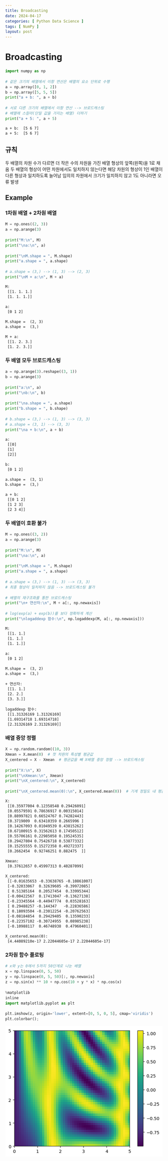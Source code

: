 ```yaml
---
title: Broadcasting
date: 2024-04-17
categories: [ Python Data Science ]
tags: [ NumPy ]
layout: post
---
```


# Broadcasting

```python
import numpy as np

# 같은 크기의 배열에서 이항 연산은 배열의 요소 단위로 수행
a = np.array([0, 1, 2])
b = np.array([5, 5, 5])
print("a + b: ", a + b)

# 서로 다른 크기의 배열에서 이항 연산 --> 브로드캐스팅
# 배열에 스칼라(단일 값을 가지는 배열) 더하기
print("a + 5: ", a + 5)
```

    a + b:  [5 6 7]
    a + 5:  [5 6 7]

## 규칙

두 배열의 차원 수가 다르면 더 작은 수의 차원을 가진 배열 형상의 앞쪽(왼쪽)을 1로 채움
두 배열의 형상이 어떤 차원에서도 일치하지 않는다면 해당 차원의 형상이 1인 배열이 다른 형상과 일치하도록 늘어남
임의의 차원에서 크기가 일치하지 않고 1도 아니라면 오류 발생

## Example

### 1차원 배열 + 2차원 배열

```python
M = np.ones((2, 3))
a = np.arange(3)

print("M:\n", M)
print("\na:\n", a)

print("\nM.shape = ", M.shape)
print("a.shape = ", a.shape)

# a.shape = (3,) --> (1, 3) --> (2, 3)
print("\nM + a:\n", M + a)
```

    M:
     [[1. 1. 1.]
     [1. 1. 1.]]
    
    a:
     [0 1 2]
    
    M.shape =  (2, 3)
    a.shape =  (3,)
    
    M + a:
     [[1. 2. 3.]
     [1. 2. 3.]]

### 두 배열 모두 브로드캐스팅

```python
a = np.arange(3).reshape((3, 1))
b = np.arange(3)

print("a:\n", a)
print("\nb:\n", b)

print("\na.shape = ", a.shape)
print("b.shape = ", b.shape)

# b.shape = (3,) --> (1, 3) --> (3, 3)
# a.shape = (3, 1) --> (3, 3)
print("\na + b:\n", a + b)
```

    a:
     [[0]
     [1]
     [2]]
    
    b:
     [0 1 2]
    
    a.shape =  (3, 1)
    b.shape =  (3,)
    
    a + b:
     [[0 1 2]
     [1 2 3]
     [2 3 4]]

### 두 배열이 호환 불가

```python
M = np.ones((3, 2))
a = np.arange(3)

print("M:\n", M)
print("\na:\n", a)

print("\nM.shape = ", M.shape)
print("a.shape = ", a.shape)

# a.shape = (3,) --> (1, 3) --> (3, 3)
# 최종 형상이 일치하지 않음 --> 브로드캐스팅 불가

# 배열의 재구조화를 통한 브로드캐스팅
print("\n+ 연산자:\n", M + a[:, np.newaxis])

# log(exp(a) + exp(b))를 보다 정확하게 계산
print("\nlogaddexp 함수:\n", np.logaddexp(M, a[:, np.newaxis]))
```

    M:
     [[1. 1.]
     [1. 1.]
     [1. 1.]]
    
    a:
     [0 1 2]
    
    M.shape =  (3, 2)
    a.shape =  (3,)
    
    + 연산자:
     [[1. 1.]
     [2. 2.]
     [3. 3.]]
    
    logaddexp 함수:
     [[1.31326169 1.31326169]
     [1.69314718 1.69314718]
     [2.31326169 2.31326169]]

### 배열 중앙 정렬

```python
X = np.random.random((10, 3))
Xmean = X.mean(0)  # 첫 차원의 특성별 평균값
X_centered = X - Xmean  # 평균값을 빼 X배열 중앙 정렬 --> 브로드캐스팅

print("X:\n", X)
print("\nXmean:\n", Xmean)
print("\nX_centered:\n", X_centered)

print("\nX_centered.mean(0):\n", X_centered.mean(0))  # 기계 정밀도 내 평균값은 0
```

    X:
     [[0.35977004 0.12358548 0.29426091]
     [0.05579591 0.78636917 0.00315014]
     [0.88997821 0.66524767 0.74282443]
     [0.3719009  0.63410359 0.2665996 ]
     [0.14267093 0.01049539 0.43815262]
     [0.67100915 0.31562613 0.17450512]
     [0.55706161 0.22985058 0.19524535]
     [0.29427804 0.75426718 0.53877332]
     [0.15255555 0.15272358 0.49272337]
     [0.2662454  0.92746251 0.882475  ]]
    
    Xmean:
     [0.37612657 0.45997313 0.40287099]
    
    X_centered:
     [[-0.01635653 -0.33638765 -0.10861007]
     [-0.32033067  0.32639605 -0.39972085]
     [ 0.51385164  0.20527454  0.33995344]
     [-0.00422567  0.17413047 -0.13627138]
     [-0.23345564 -0.44947774  0.03528163]
     [ 0.29488257 -0.144347   -0.22836586]
     [ 0.18093504 -0.23012254 -0.20762563]
     [-0.08184854  0.29429405  0.13590233]
     [-0.22357102 -0.30724955  0.08985238]
     [-0.10988117  0.46748938  0.47960401]]
    
    X_centered.mean(0):
     [4.44089210e-17 2.22044605e-17 2.22044605e-17]

### 2차원 함수 플로팅

```python
# x와 y는 0에서 5까지 50단계로 나눈 배열
x = np.linspace(0, 5, 50)
y = np.linspace(0, 5, 50)[:, np.newaxis]
z = np.sin(x) ** 10 + np.cos(10 + y * x) * np.cos(x)

%matplotlib
inline
import matplotlib.pyplot as plt

plt.imshow(z, origin='lower', extent=[0, 5, 0, 5], cmap='viridis')
plt.colorbar();
```

![png](Broadcasting_files/Broadcasting_13_0.png)
    

